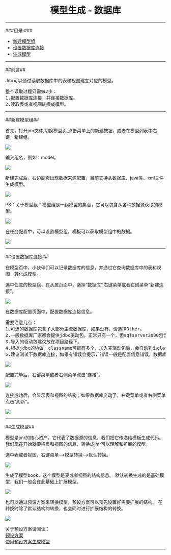 # <div align="center">模型生成 - 数据库</div> #

----------

###目录:###

* [新建模型组](#1)
* [设置数据库连接](#2)
* [生成模型](#3)

----------

##前言##

Jmr可以通过读取数据库中的表和视图建立对应的模型。
<pre>
整个读取过程只需做2步：
1.配置数据库连接，并连接数据库。
2.读取表或者视图转换成模型。
</pre>

----------

##<span id="1">新建模型组</span>##

首先，打开jmr文件,切换模型页,点击菜单上的新建按钮，或者在模型列表中右键，新建组。

![](image/model_db_new_group1.png)

输入组名，例如：model。

![](image/model_db_new_group2.png)

新建完成后，右边副页出现数据来源配置，目前支持从数据库、java类、xml文件生成模型。

![](image/model_db_new_group3.png)

PS：关于模型组：模型组是一组模型的集合，它可以包含从各种数据源获取的模型。

![](image/model_db_new_group4.png)

在任务配置中，可以设置模型组，模板可以获取模型组中的数据。

![](image/model_db_new_group5.png)

----------

##<span id="2">设置数据库连接</span>##

在模型页中，小伙伴们可以记录数据库的信息，并通过它查询数据库中的表和视图，转化成模型。


选中任意的模型组，在从属页面中，选择“数据库”,右键菜单或者右侧菜单“新建连接”。

![](image/model_db_set_database1.png)

在数据库配置页面中，配置数据库连接信息。
<pre>
需要注意几点：
1.可选的数据库包含了大部分主流数据库，如果没有，请选择Other。
2.一般数据库厂家都会提供jdbc驱动包，正常只有一个，但sqlserver2000包含3个，请都加入。
3.导入的驱动包建议放在项目路径下。
4.根据jdbc的协议，classname可能有多个，加入完驱动包后，会自动列出classname，请选择合适的使用。
5.建议测试下数据库连接，如果有错误会提示，错误一般是配置信息错误，数据库未安装或者服务没启动。
</pre>

![](image/model_db_set_database2.png)

配置完毕后，右键菜单或者右侧菜单点击“连接”。

![](image/model_db_set_database3.png)

连接成功后，会显示表和视图的结构；如果数据库变动了，右键菜单或者右侧菜单点击“刷新”。

![](image/model_db_set_database4.png)

----------

##<span id="3">生成模型</span>##

模型是jmr的核心资产，它代表了数据源的信息，我们把它传递给模板生成代码。
我们现在开始就要把表和视图的信息，转换成jmr可以理解和扩展的模型。

选中表或者视图，右键菜单-->模型转换-->默认转换。

![](image/model_db_default_model1.png)

生成了模型book，这个模型是表或者视图的结构信息。
默认转换生成的是基础模型，我们一般会在此基础上扩展模型。

![](image/model_db_default_model2.png)

也可以通过预设方案来转换模型，预设方案可以预先设置好需要扩展的结构。
在转换时除了默认结构的转换，也会同时进行扩展结构的转换。

![](image/model_db_default_model3.png)

关于预设方案请阅读：  
<a href="model-structure-db-entity.html#11">预设方案</a>  
<a href="model-structure-db-entity.html#12">使用预设方案生成模型</a>

----------